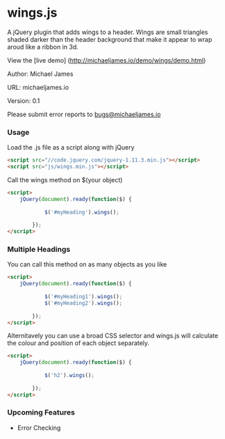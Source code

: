 # wings.js
A jQuery plugin that adds wings to a header.
Wings are small triangles shaded darker than the header background that make it appear to wrap aroud like a ribbon in 3d.

View the [live demo] (http://michaeljames.io/demo/wings/demo.html)

Author: Michael James

URL: michaeljames.io

Version: 0.1

Please submit error reports to bugs@michaeljames.io


### Usage

Load the .js file as a script along with jQuery
```html
<script src="//code.jquery.com/jquery-1.11.3.min.js"></script>
<script src="js/wings.min.js"></script>
```

Call the wings method on $(your object)
```html
<script>
	jQuery(document).ready(function($) {
          
        	$('#myHeading').wings();
          
        });
</script>
```

### Multiple Headings
You can call this method on as many objects as you like
```html
<script>
	jQuery(document).ready(function($) {
          
        	$('#myHeading1').wings();
        	$('#myHeading2').wings();
          
        });
</script>
```

Alternitavely you can use a broad CSS selector and wings.js will calculate the colour and position of each object separately.
```html
<script>
	jQuery(document).ready(function($) {
          
        	$('h2').wings();
   
        });
</script>
```

### Upcoming Features
* Error Checking
